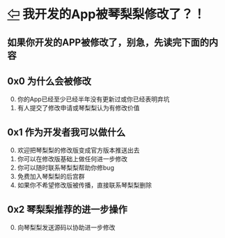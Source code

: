 # [⇦][] 我开发的App被琴梨梨修改了？！  
## 如果你开发的APP被修改了，别急，先读完下面的内容  
  
  
## 0x0 为什么会被修改  
0. 你的App已经至少已经半年没有更新过或你已经表明弃坑  
1. 有人提交了修改申请或琴梨梨认为有修改价值  
  
## 0x1 作为开发者我可以做什么  
0. 欢迎把琴梨梨的修改版变成官方版本推送出去  
1. 你可以在修改版基础上做任何进一步修改  
2. 你可以随时联系琴梨梨帮助你修bug  
3. 免费加入琴梨梨的后宫群  
4. 如果你不希望修改版被传播，直接联系琴梨梨删除  
  
## 0x2 琴梨梨推荐的进一步操作  
0. 向琴梨梨发送源码以协助进一步修改  


[⇦]: ../README.md
